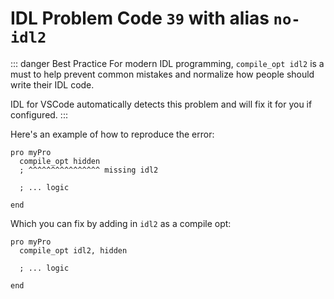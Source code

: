 # IDL Problem Code `39` with alias `no-idl2`

::: danger Best Practice
For modern IDL programming, `compile_opt idl2` is a must to help prevent common mistakes and normalize how people should write their IDL code.

IDL for VSCode automatically detects this problem and will fix it for you if configured.
:::

Here's an example of how to reproduce the error:

```idl
pro myPro
  compile_opt hidden
  ; ^^^^^^^^^^^^^^^^ missing idl2

  ; ... logic

end
```

Which you can fix by adding in `idl2` as a compile opt:

```idl
pro myPro
  compile_opt idl2, hidden

  ; ... logic

end
```
